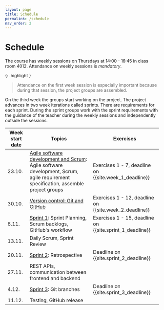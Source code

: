 ```yaml
---
layout: page
title: Schedule
permalink: /schedule
nav_order: 2
---
```


# Schedule

The course has weekly sessions on Thursdays at 14:00 - 16:45 in class room 4012. Attendance on weekly sessions is _mandatory_.

{: .highlight }

> Attendance on the first week session is especially important because during that session, the project groups are assembled.

On the third week the groups start working on the project. The project advances in two week iterations called sprints. There are requirements for each sprint. During the sprint groups work with the sprint requirements with the guidance of the teacher during the weekly sessions and independently outside the sessions.

| Week start date | Topics                                                                                                                                                           | Exercises                                                |
| --------------- | ---------------------------------------------------------------------------------------------------------------------------------------------------------------- | -------------------------------------------------------- |
| 23.10.          | [Agile software development and Scrum](/agile-software-development): Agile software development, Scrum, agile requirement specification, assemble project groups | Exercises 1 - 7, deadline on {{site.week_1_deadline}}    |
| 30.10.          | [Version control: Git and GitHub](/git)                                                                                                                          | Exercises 1 - 12, deadline on {{site.week_2_deadline}}   |
| 6.11.           | [Sprint 1](/sprint-1): Sprint Planning, Scrum backlogs, GitHub's workflow                                                                                        | Exercises 1 - 15, deadline on {{site.sprint_1_deadline}} |
| 13.11.          | Daily Scrum, Sprint Review                                                                                                                                       |                                                          |
| 20.11.          | [Sprint 2](/sprint-2): Retrospective                                                                                                                             | Deadline on {{site.sprint_2_deadline}}                   |
| 27.11.          | REST APIs, communication between frontend and backend                                                                                                            |                                                          |
| 4.12.           | [Sprint 3](/sprint-3): Git branches                                                                                                                              | Deadline on {{site.sprint_3_deadline}}                   |
| 11.12.          | Testing, GitHub release                                                                                                                                          |                                                          |
